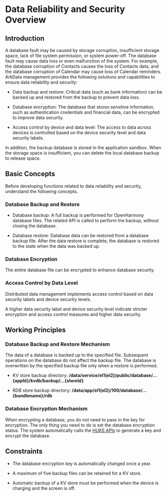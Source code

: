 # Data Reliability and Security Overview

## Introduction

A database fault may be caused by storage corruption, insufficient storage space, lack of file system permission, or system power-off. The database fault may cause data loss or even malfunction of the system. For example, the database corruption of Contacts causes the loss of Contacts data, and the database corruption of Calendar may cause loss of Calendar reminders. ArkData management provides the following solutions and capabilities to ensure data reliability and security:

- Data backup and restore: Critical data (such as bank information) can be backed up and restored from the backup to prevent data loss.

- Database encryption: The database that stores sensitive information, such as authentication credentials and financial data, can be encrypted to improve data security.

- Access control by device and data level: The access to data across devices is controlled based on the device security level and data security labels.

In addition, the backup database is stored in the application sandbox. When the storage space is insufficient, you can delete the local database backup to release space.


## Basic Concepts

Before developing functions related to data reliability and security, understand the following concepts.


### Database Backup and Restore

- Database backup: A full backup is performed for OpenHarmony database files.
  The related API is called to perform the backup, without closing the database.

- Database restore: Database data can be restored from a database backup file. After the data restore is complete, the database is restored to the state when the data was backed up.


### Database Encryption

The entire database file can be encrypted to enhance database security.


### Access Control by Data Level

Distributed data management implements access control based on data security labels and device security levels.

A higher data security label and device security level indicate stricter encryption and access control measures and higher data security.


## Working Principles


### Database Backup and Restore Mechanism

The data of a database is backed up to the specified file. Subsequent operations on the database do not affect the backup file. The database is overwritten by the specified backup file only when a restore is performed.

- KV store backup directory: **/data/service/el1(el2)/public/database/...{appId}/kvdb/backup/...{storeId}**

- RDB store backup directory: **/data/app/el1(el2)/100/database/...{bundlename}/rdb**


### Database Encryption Mechanism

When encrypting a database, you do not need to pass in the key for encryption. The only thing you need to do is set the database encryption status. The system automatically calls the [HUKS APIs](../reference/apis-universal-keystore-kit/js-apis-huks.md) to generate a key and encrypt the database.


## Constraints

- The database encryption key is automatically changed once a year.

- A maximum of five backup files can be retained for a KV store.

- Automatic backup of a KV store must be performed when the device is charging and the screen is off.

